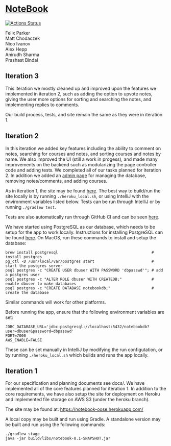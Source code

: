 # [NoteBook](https://notebook-oose.herokuapp.com/)

[![Actions Status](https://github.com/jhu-oose/2020-spring-group-NoteBook/workflows/Build%20and%20Test/badge.svg)](https://github.com/jhu-oose/2020-spring-group-NoteBook/actions)

Felix Parker \
Matt Chodaczek \
Nico Ivanov \
Alex Hepp \
Anirudh Sharma \
Prashast Bindal

## Iteration 3
This iteration we mostly cleaned up and improved upon the features we implemented in iteration 2, such as adding the option to upvote notes, giving the user more options for sorting and searching the notes, and implementing replies to comments.

Our build process, tests, and site remain the same as they were in iteration 1.

## Iteration 2
In this iteration we added key features including the ability to comment on notes, searching for courses and notes,
and sorting courses and notes by name. We also improved the UI (still a work in progess), and made many improvements on
the backend such as modularizing the page controller code and adding tests. We completed all of our tasks planned for
iteration 2. In addition we added an [admin page](https://notebook-oose.herokuapp.com/admin) for managing the database,
removing notes/comments, and adding courses.

As in iteration 1, the site may be found [here](https://notebook-oose.herokuapp.com/).
The best way to build/run the site locally is by running `./heroku_local.sh`, or using IntelliJ with the environment
variables listed below. Tests can be run through IntelliJ or by running `./gradlew test`.

Tests are also automatically run through GitHub CI and can be seen [here](https://github.com/jhu-oose/2020-spring-group-NoteBook/actions).

We have started using PostgreSQL as our database, which needs to be setup for the app to work locally.
Instructions for installing PostgreSQL can be found [here](https://www.postgresql.org/download/).
On MacOS, run these commands to install and setup the database:
```
brew install postgresql                                         # install postgres
pg_ctl -D /usr/local/var/postgres start                         # start the postgres server
psql postgres -c "CREATE USER dbuser WITH PASSWORD 'dbpasswd'"; # add a postgres user
psql postgres -c "ALTER ROLE dbuser WITH CREATEDB;"             # enable dbuser to make databases
psql postgres -c "CREATE DATABASE notebookdb;"                  # create the database
```
Similar commands will work for other platforms.

Before running the app, ensure that the following environment variables are set:
```
JDBC_DATABASE_URL='jdbc:postgresql://localhost:5432/notebookdb?user=dbuser&password=dbpasswd'
PORT=7000
AWS_ENABLE=FALSE
```
These can be set manually in IntelliJ by modifying the run configutation, or by running `./heroku_local.sh`
which builds and runs the app locally.

## Iteration 1

For our specification and planning documents see docs/. We have implemented all of the core features planned for iteration 1.
In addition to the core requirements, we have also setup the site for deployment on Heroku and implemented file storage on AWS S3 (under the heroku branch).

The site may be found at: https://notebook-oose.herokuapp.com/

A local copy may be built and run using Gradle. A standalone version may be built and run using the following commands:
```
./gradlew stage
java -jar build/libs/notebook-0.1-SNAPSHOT.jar
```
